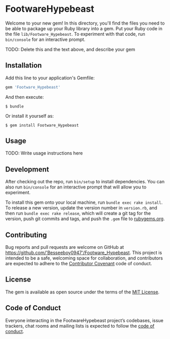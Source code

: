 # FootwareHypebeast

Welcome to your new gem! In this directory, you'll find the files you need to be able to package up your Ruby library into a gem. Put your Ruby code in the file `lib/Footware_Hypebeast`. To experiment with that code, run `bin/console` for an interactive prompt.

TODO: Delete this and the text above, and describe your gem

## Installation

Add this line to your application's Gemfile:

```ruby
gem 'Footware_Hypebeast'
```

And then execute:

    $ bundle

Or install it yourself as:

    $ gem install Footware_Hypebeast

## Usage

TODO: Write usage instructions here

## Development

After checking out the repo, run `bin/setup` to install dependencies. You can also run `bin/console` for an interactive prompt that will allow you to experiment.

To install this gem onto your local machine, run `bundle exec rake install`. To release a new version, update the version number in `version.rb`, and then run `bundle exec rake release`, which will create a git tag for the version, push git commits and tags, and push the `.gem` file to [rubygems.org](https://rubygems.org).

## Contributing

Bug reports and pull requests are welcome on GitHub at https://github.com/'Besseeboy0947'/Footware_Hypebeast. This project is intended to be a safe, welcoming space for collaboration, and contributors are expected to adhere to the [Contributor Covenant](http://contributor-covenant.org) code of conduct.

## License

The gem is available as open source under the terms of the [MIT License](https://opensource.org/licenses/MIT).

## Code of Conduct

Everyone interacting in the FootwareHypebeast project’s codebases, issue trackers, chat rooms and mailing lists is expected to follow the [code of conduct](https://github.com/'Besseeboy0947'/Footware_Hypebeast/blob/master/CODE_OF_CONDUCT.md).
